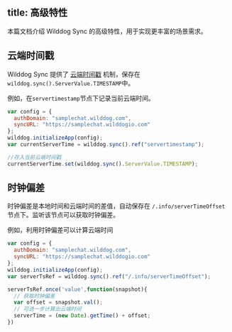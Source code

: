 
title: 高级特性
---

本篇文档介绍 Wilddog Sync 的高级特性，用于实现更丰富的场景需求。

## 云端时间戳

Wilddog Sync 提供了 [云端时间戳](/api/sync/web/api.html#ServerValue) 机制，保存在`wilddog.sync().ServerValue.TIMESTAMP`中。

例如，在`servertimestamp`节点下记录当前云端时间。

```js
var config = {
  authDomain: "samplechat.wilddog.com",
  syncURL: "https://samplechat.wilddogio.com"
};
wilddog.initializeApp(config);
var currentServerTime = wilddog.sync().ref("servertimestamp");

//存入当前云端时间戳
currentServerTime.set(wilddog.sync().ServerValue.TIMESTAMP);
```

## 时钟偏差

时钟偏差是本地时间和云端时间的差值，自动保存在 `/.info/serverTimeOffset` 节点下。监听该节点可以获取时钟偏差。

例如，利用时钟偏差可以计算云端时间

```js
var config = {
  authDomain: "samplechat.wilddog.com",
  syncURL: "https://samplechat.wilddogio.com"
};
wilddog.initializeApp(config);
var serverTsRef = wilddog.sync().ref("/.info/serverTimeOffset");

serverTsRef.once('value',function(snapshot){
  // 获取时钟偏差
  var offset = snapshot.val();
  // 可进一步计算出云端时间
  serverTime = (new Date).getTime() + offset;
})
```
